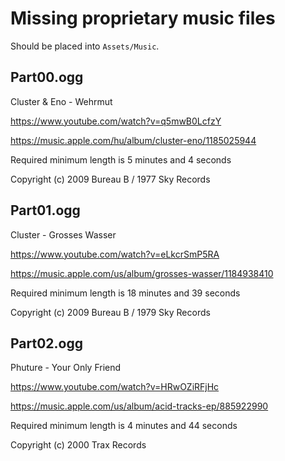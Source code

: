 # Missing proprietary music files

Should be placed into `Assets/Music`.

## Part00.ogg

Cluster & Eno - Wehrmut

https://www.youtube.com/watch?v=q5mwB0LcfzY

https://music.apple.com/hu/album/cluster-eno/1185025944

Required minimum length is 5 minutes and 4 seconds

Copyright (c) 2009 Bureau B / 1977 Sky Records

## Part01.ogg

Cluster - Grosses Wasser

https://www.youtube.com/watch?v=eLkcrSmP5RA

https://music.apple.com/us/album/grosses-wasser/1184938410

Required minimum length is 18 minutes and 39 seconds

Copyright (c) 2009 Bureau B / 1979 Sky Records

## Part02.ogg

Phuture - Your Only Friend

https://www.youtube.com/watch?v=HRwOZiRFjHc

https://music.apple.com/us/album/acid-tracks-ep/885922990

Required minimum length is 4 minutes and 44 seconds

Copyright (c) 2000 Trax Records